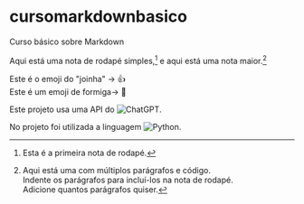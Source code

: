# cursomarkdownbasico
Curso básico sobre Markdown

Aqui está uma nota de rodapé simples,[^1] e aqui está uma nota maior.[^notamaior]  

[^1]: Esta é a primeira nota de rodapé.  

[^notamaior]: Aqui está uma com múltiplos parágrafos e código.  
  Indente os parágrafos para incluí-los na nota de rodapé.  
  Adicione quantos parágrafos quiser.  



Este é o emoji do "joinha" -> :+1:  
Este é um emoji de formiga-> :ant:  




Este projeto usa uma API do ![ChatGPT](https://img.shields.io/badge/chatGPT-74aa9c?style=for-the-badge&logo=openai&logoColor=white).  

No projeto foi utilizada a linguagem ![Python](https://img.shields.io/badge/python-3670A0?style=for-the-badge&logo=python&logoColor=ffdd54).

